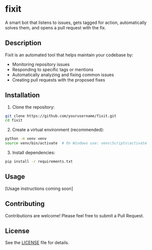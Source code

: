 # fixit

A smart bot that listens to issues, gets tagged for action, automatically solves them, and opens a pull request with the fix.

## Description

Fixit is an automated tool that helps maintain your codebase by:
- Monitoring repository issues
- Responding to specific tags or mentions
- Automatically analyzing and fixing common issues
- Creating pull requests with the proposed fixes

## Installation

1. Clone the repository:
```bash
git clone https://github.com/yourusername/fixit.git
cd fixit
```

2. Create a virtual environment (recommended):
```bash
python -m venv venv
source venv/bin/activate  # On Windows use: venv\Scripts\activate
```

3. Install dependencies:
```bash
pip install -r requirements.txt
```

## Usage

[Usage instructions coming soon]

## Contributing

Contributions are welcome! Please feel free to submit a Pull Request.

## License

See the [LICENSE](LICENSE) file for details.
